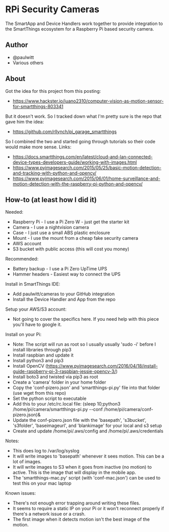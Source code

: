 # RPi Security Cameras
The SmartApp and Device Handlers work together to provide integration to the SmartThings ecosystem for a Raspberry Pi based security camera.

## Author
* @paulwitt
* Various others

## About
Got the idea for this project from this posting:
* https://www.hackster.io/juano2310/computer-vision-as-motion-sensor-for-smartthings-803341

But it doesn't work.  So I tracked down what I'm pretty sure is the repo that gave him the idea:
* https://github.com/rllynch/pi_garage_smartthings

So I combined the two and started going through tutorials so their code would make more sense.  Links:
* https://docs.smartthings.com/en/latest/cloud-and-lan-connected-device-types-developers-guide/working-with-images.html
* https://www.pyimagesearch.com/2015/05/25/basic-motion-detection-and-tracking-with-python-and-opencv/
* https://www.pyimagesearch.com/2015/06/01/home-surveillance-and-motion-detection-with-the-raspberry-pi-python-and-opencv/

## How-to (at least how I did it)
Needed:
* Raspberry Pi - I use a Pi Zero W - just get the starter kit
* Camera - I use a nightvision camera
* Case - I just use a small ABS plastic enclosure
* Mount - I use the mount from a cheap fake security camera
* AWS account
* S3 bucket with public access (this will cost you money)

Recommended:
* Battery backup - I use a Pi Zero UpTime UPS
* Hammer headers - Easiest way to connect the UPS

Install in SmartThings IDE:
* Add paulwitt/cameras to your GitHub integration
* Install the Device Handler and App from the repo

Setup your AWS/S3 account:
* Not going to cover the specifics here.  If you need help with this piece you'll have to google it.

Install on your Pi:
* Note: The script will run as root so I usually usually 'sudo -i' before I install libraries through pip3
* Install raspbian and update it
* Install python3 and pip3
* Install OpenCV (https://www.pyimagesearch.com/2016/04/18/install-guide-raspberry-pi-3-raspbian-jessie-opencv-3/)
* Install boto3 and twisted via pip3 as root
* Create a 'camera' folder in your home folder
* Copy the 'conf-pizero.json' and 'smartthings-pi.py' file into that folder (use wget from this repo)
* Set the python script to executable
* Add this to your /etc/rc.local file: (sleep 10;python3 /home/pi/camera/smartthings-pi.py --conf /home/pi/camera/conf-pizero.json)&
* Update the conf-pizero.json file with the 'basepath', 's3bucket', 's3folder', 'baseimageurl', and 'blankimage' for your local and s3 setup
* Create and update /home/pi/.aws/config and /home/pi/.aws/credentials

Notes:
* This does log to /var/log/syslog
* It will write images to 'basepath' whenever it sees motion.  This can be a lot of images.
* It will write images to S3 when it goes from inactive (no motion) to active.  This is the image that will display in the mobile app.
* The 'smartthings-mac.py' script (with 'conf-mac.json') can be used to test this on your mac laptop

Known issues:
* There's not enough error trapping around writing these files.
* It seems to require a static IP on your Pi or it won't reconnect properly if there's a network issue or a crash.
* The first image when it detects motion isn't the best image of the motion.
